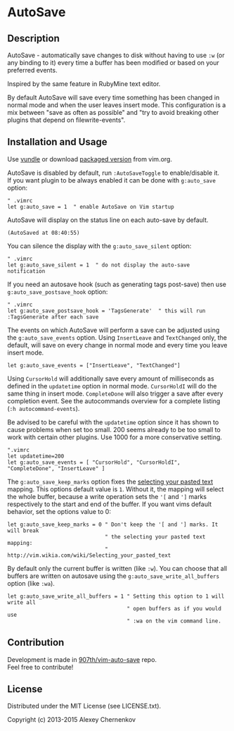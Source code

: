 # AutoSave

## Description

AutoSave - automatically save changes to disk without having to use `:w` (or any binding to it) every time a buffer has been modified or based on your preferred events.

Inspired by the same feature in RubyMine text editor.

By default AutoSave will save every time something has been changed in normal mode and when the user leaves insert mode. This configuration is a mix between "save as often as possible" and "try to avoid breaking other plugins that depend on filewrite-events". 

## Installation and Usage

Use [vundle](https://github.com/gmarik/vundle) or
download [packaged version](http://www.vim.org/scripts/script.php?script_id=4521) from vim.org.

AutoSave is disabled by default, run `:AutoSaveToggle` to enable/disable it.  
If you want plugin to be always enabled it can be done with `g:auto_save` option:

```VimL
" .vimrc
let g:auto_save = 1  " enable AutoSave on Vim startup

```


AutoSave will display on the status line on each auto-save by default.

```
(AutoSaved at 08:40:55)
```

You can silence the display with the `g:auto_save_silent` option:

```VimL
" .vimrc
let g:auto_save_silent = 1  " do not display the auto-save notification

```

If you need an autosave hook (such as generating tags post-save) then use `g:auto_save_postsave_hook` option:

```VimL
" .vimrc
let g:auto_save_postsave_hook = 'TagsGenerate'  " this will run :TagsGenerate after each save
```

The events on which AutoSave will perform a save can be adjusted using the `g:auto_save_events` option.
Using `InsertLeave` and `TextChanged` only, the default, will save on every change in normal mode and every time you leave insert mode.

```.VimL
let g:auto_save_events = ["InsertLeave", "TextChanged"]
```

Using `CursorHold` will additionally save every amount of milliseconds as defined in the `updatetime` option in normal mode.
`CursorHoldI` will do the same thing in insert mode. `CompleteDone` will also trigger a save after every completion event. See the autocommands overview for a complete listing (`:h autocommand-events`).

Be advised to be careful with the `updatetime` option since it has shown to cause problems when set too small. 200 seems already to be too small to work with certain other plugins. Use 1000 for a more conservative setting.

```.VimL
".vimrc
let updatetime=200
let g:auto_save_events = [ "CursorHold", "CursorHoldI", "CompleteDone", "InsertLeave" ]
```

The `g:auto_save_keep_marks` option fixes the [selecting your pasted
text](http://vim.wikia.com/wiki/Selecting_your_pasted_text) mapping.
This options default value is `1`.
Without it, the mapping will select the whole buffer, because a write operation sets
the `'[` and `']` marks respectively to the start and end of the buffer. If you
want vims default behavior, set the options value to 0:

```VimL
let g:auto_save_keep_marks = 0 " Don't keep the '[ and '] marks. It will break
                               " the selecting your pasted text mapping:
                               " http://vim.wikia.com/wiki/Selecting_your_pasted_text
```
By default only the current buffer is written (like `:w`). You can choose that all buffers are written on autosave using the `g:auto_save_write_all_buffers` option (like `:wa`).

```VimL
let g:auto_save_write_all_buffers = 1 " Setting this option to 1 will write all
                                      " open buffers as if you would use
                                      " :wa on the vim command line.
```

## Contribution

Development is made in [907th/vim-auto-save](https://github.com/907th/vim-auto-save) repo.  
Feel free to contribute!

## License

Distributed under the MIT License (see LICENSE.txt).

Copyright (c) 2013-2015 Alexey Chernenkov
